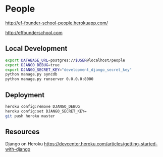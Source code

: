 People
======

http://ef-founder-school-people.herokuapp.com/

http://effounderschool.com

Local Development
-----------------

```sh
export DATABASE_URL=postgres://$USER@localhost/people
export DJANGO_DEBUG=true
export DJANGO_SECRET_KEY="development_django_secret_key"
python manage.py syncdb
python manage.py runserver 0.0.0.0:8000
```

Deployment
----------

```sh
heroku config:remove DJANGO_DEBUG
heroku config:set DJANGO_SECRET_KEY=
git push heroku master
```

Resources
---------

Django on Heroku
https://devcenter.heroku.com/articles/getting-started-with-django
